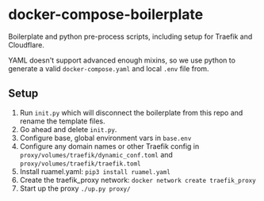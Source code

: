 # docker-compose-boilerplate

Boilerplate and python pre-process scripts, including setup for Traefik and
Cloudflare.

YAML doesn't support advanced enough mixins, so we use python to generate a
valid `docker-compose.yaml` and local `.env` file from.

## Setup

1. Run `init.py` which will disconnect the boilerplate from this repo and
   rename the template files.
2. Go ahead and delete `init.py`.
2. Configure base, global environment vars in `base.env`
3. Configure any domain names or other Traefik config in
   `proxy/volumes/traefik/dynamic_conf.toml` and
   `proxy/volumes/traefik/traefik.toml`
2. Install ruamel.yaml: `pip3 install ruamel.yaml`
4. Create the traefik_proxy network: `docker network create traefik_proxy`
5. Start up the proxy `./up.py proxy/`